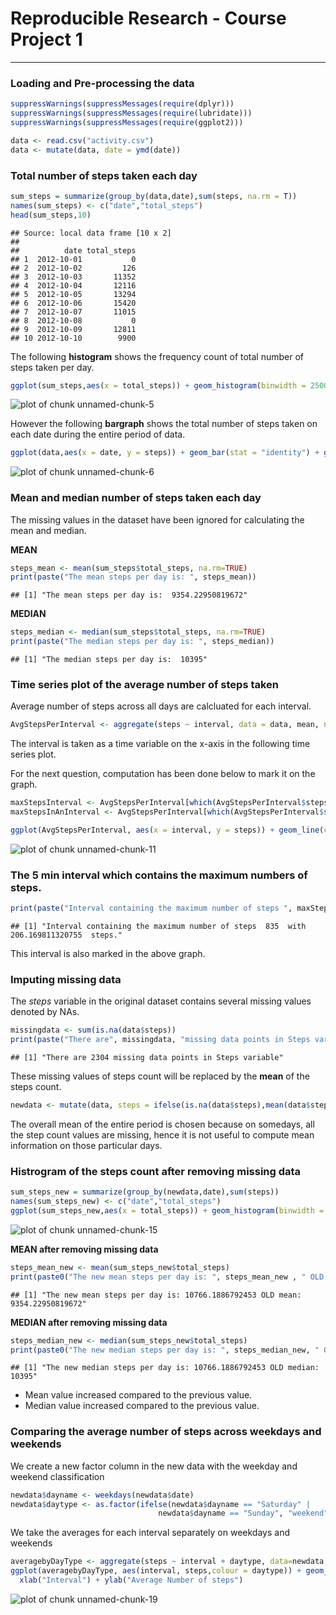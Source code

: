 Reproducible Research - Course Project 1
========================================


---
### Loading and Pre-processing the data

```r
suppressWarnings(suppressMessages(require(dplyr)))
suppressWarnings(suppressMessages(require(lubridate)))
suppressWarnings(suppressMessages(require(ggplot2)))
```


```r
data <- read.csv("activity.csv")
data <- mutate(data, date = ymd(date))
```

### Total number of steps taken each day


```r
sum_steps = summarize(group_by(data,date),sum(steps, na.rm = T))
names(sum_steps) <- c("date","total_steps")
head(sum_steps,10)
```

```
## Source: local data frame [10 x 2]
## 
##          date total_steps
## 1  2012-10-01           0
## 2  2012-10-02         126
## 3  2012-10-03       11352
## 4  2012-10-04       12116
## 5  2012-10-05       13294
## 6  2012-10-06       15420
## 7  2012-10-07       11015
## 8  2012-10-08           0
## 9  2012-10-09       12811
## 10 2012-10-10        9900
```

The following **histogram** shows the frequency count of total number of steps taken per day.


```r
ggplot(sum_steps,aes(x = total_steps)) + geom_histogram(binwidth = 2500,fill="red") + ggtitle("Histogram of Total Number of steps taken per day")
```

![plot of chunk unnamed-chunk-5](figure/unnamed-chunk-5-1.png)

However the following **bargraph** shows the total number of steps taken on each date during the entire period of data.


```r
ggplot(data,aes(x = date, y = steps)) + geom_bar(stat = "identity") + ggtitle("Bargraph of total number of steps taken on each date")
```

![plot of chunk unnamed-chunk-6](figure/unnamed-chunk-6-1.png)

### Mean and median number of steps taken each day

The missing values in the dataset have been ignored for calculating the mean and median.

**MEAN**


```r
steps_mean <- mean(sum_steps$total_steps, na.rm=TRUE)
print(paste("The mean steps per day is: ", steps_mean))
```

```
## [1] "The mean steps per day is:  9354.22950819672"
```

**MEDIAN**


```r
steps_median <- median(sum_steps$total_steps, na.rm=TRUE)
print(paste("The median steps per day is: ", steps_median))
```

```
## [1] "The median steps per day is:  10395"
```


### Time series plot of the average number of steps taken

Average number of steps across all days are calcluated for each interval.


```r
AvgStepsPerInterval <- aggregate(steps ~ interval, data = data, mean, na.rm=TRUE)
```

The interval is taken as a time variable on the x-axis in the following time series plot.

For the next question, computation has been done below to mark it on the graph.


```r
maxStepsInterval <- AvgStepsPerInterval[which(AvgStepsPerInterval$steps == max(AvgStepsPerInterval$steps)),1]
maxStepsInAnInterval <- AvgStepsPerInterval[which(AvgStepsPerInterval$steps == max(AvgStepsPerInterval$steps)),2]
```


```r
ggplot(AvgStepsPerInterval, aes(x = interval, y = steps)) + geom_line(colour = "green3", size = 1.5) + ggtitle("Time Series of Average Number of steps per Interval") + geom_vline(aes(xintercept = maxStepsInterval), colour = "red", linetype="dashed")
```

![plot of chunk unnamed-chunk-11](figure/unnamed-chunk-11-1.png)


### The 5 min interval which contains the maximum numbers of steps.



```r
print(paste("Interval containing the maximum number of steps ", maxStepsInterval, " with ", maxStepsInAnInterval, " steps."))
```

```
## [1] "Interval containing the maximum number of steps  835  with  206.169811320755  steps."
```

This interval is also marked in the above graph.

### Imputing missing data

The *steps* variable in the original dataset contains several missing values denoted by NAs.


```r
missingdata <- sum(is.na(data$steps))
print(paste("There are", missingdata, "missing data points in Steps variable"))
```

```
## [1] "There are 2304 missing data points in Steps variable"
```

These missing values of steps count will be replaced by the **mean** of the steps count.


```r
newdata <- mutate(data, steps = ifelse(is.na(data$steps),mean(data$steps, na.rm=TRUE), steps))
```

The overall mean of the entire period is chosen because on somedays, all the step count values are missing, hence it is not useful to compute mean information on those particular days.

### Histrogram of the steps count after removing missing data


```r
sum_steps_new = summarize(group_by(newdata,date),sum(steps))
names(sum_steps_new) <- c("date","total_steps")
ggplot(sum_steps_new,aes(x = total_steps)) + geom_histogram(binwidth = 2500,fill="red") + ggtitle("Histogram of Total Number of steps taken per day after removing missing data")
```

![plot of chunk unnamed-chunk-15](figure/unnamed-chunk-15-1.png)

**MEAN after removing missing data**


```r
steps_mean_new <- mean(sum_steps_new$total_steps)
print(paste0("The new mean steps per day is: ", steps_mean_new , " OLD mean: " , steps_mean))
```

```
## [1] "The new mean steps per day is: 10766.1886792453 OLD mean: 9354.22950819672"
```

**MEDIAN after removing missing data**


```r
steps_median_new <- median(sum_steps_new$total_steps)
print(paste0("The new median steps per day is: ", steps_median_new, " OLD median: " , steps_median))
```

```
## [1] "The new median steps per day is: 10766.1886792453 OLD median: 10395"
```

* Mean value increased compared to the previous value.
* Median value increased compared to the previous value. 

### Comparing the average number of steps across weekdays and weekends

We create a new factor column in the new data with the weekday and weekend classification


```r
newdata$dayname <- weekdays(newdata$date)
newdata$daytype <- as.factor(ifelse(newdata$dayname == "Saturday" |
                                 newdata$dayname == "Sunday", "weekend", "weekday"))
```

We take the averages for each interval separately on weekdays and weekends


```r
averagebyDayType <- aggregate(steps ~ interval + daytype, data=newdata, mean)
ggplot(averagebyDayType, aes(interval, steps,colour = daytype)) + geom_line() + facet_grid(daytype ~ .) +
  xlab("Interval") + ylab("Average Number of steps") 
```

![plot of chunk unnamed-chunk-19](figure/unnamed-chunk-19-1.png)
